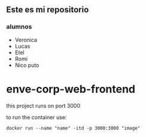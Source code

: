 ## Este es mi repositorio

### alumnos

- Veronica
- Lucas
- Etel
- Romi
- Nico puto

# enve-corp-web-frontend

this project runs on port 3000


to run the container use:

    docker run --name "name" -itd -p 3000:3000 "image"

